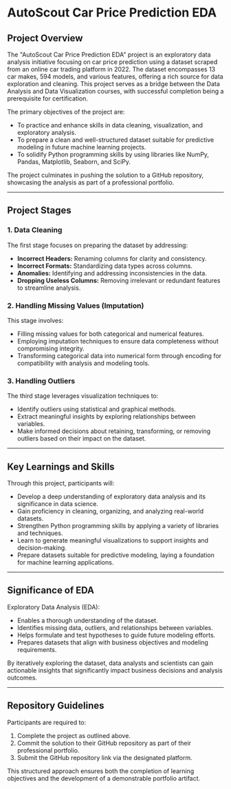 # AutoScout Car Price Prediction EDA

## Project Overview
The "AutoScout Car Price Prediction EDA" project is an exploratory data analysis initiative focusing on car price prediction using a dataset scraped from an online car trading platform in 2022. The dataset encompasses 13 car makes, 594 models, and various features, offering a rich source for data exploration and cleaning. This project serves as a bridge between the Data Analysis and Data Visualization courses, with successful completion being a prerequisite for certification.

The primary objectives of the project are:
- To practice and enhance skills in data cleaning, visualization, and exploratory analysis.
- To prepare a clean and well-structured dataset suitable for predictive modeling in future machine learning projects.
- To solidify Python programming skills by using libraries like NumPy, Pandas, Matplotlib, Seaborn, and SciPy.

The project culminates in pushing the solution to a GitHub repository, showcasing the analysis as part of a professional portfolio.

---

## Project Stages

### 1. Data Cleaning
The first stage focuses on preparing the dataset by addressing:
- **Incorrect Headers:** Renaming columns for clarity and consistency.
- **Incorrect Formats:** Standardizing data types across columns.
- **Anomalies:** Identifying and addressing inconsistencies in the data.
- **Dropping Useless Columns:** Removing irrelevant or redundant features to streamline analysis.

### 2. Handling Missing Values (Imputation)
This stage involves:
- Filling missing values for both categorical and numerical features.
- Employing imputation techniques to ensure data completeness without compromising integrity.
- Transforming categorical data into numerical form through encoding for compatibility with analysis and modeling tools.

### 3. Handling Outliers
The third stage leverages visualization techniques to:
- Identify outliers using statistical and graphical methods.
- Extract meaningful insights by exploring relationships between variables.
- Make informed decisions about retaining, transforming, or removing outliers based on their impact on the dataset.

---

## Key Learnings and Skills
Through this project, participants will:
- Develop a deep understanding of exploratory data analysis and its significance in data science.
- Gain proficiency in cleaning, organizing, and analyzing real-world datasets.
- Strengthen Python programming skills by applying a variety of libraries and techniques.
- Learn to generate meaningful visualizations to support insights and decision-making.
- Prepare datasets suitable for predictive modeling, laying a foundation for machine learning applications.

---

## Significance of EDA
Exploratory Data Analysis (EDA):
- Enables a thorough understanding of the dataset.
- Identifies missing data, outliers, and relationships between variables.
- Helps formulate and test hypotheses to guide future modeling efforts.
- Prepares datasets that align with business objectives and modeling requirements.

By iteratively exploring the dataset, data analysts and scientists can gain actionable insights that significantly impact business decisions and analysis outcomes.

---

## Repository Guidelines
Participants are required to:
1. Complete the project as outlined above.
2. Commit the solution to their GitHub repository as part of their professional portfolio.
3. Submit the GitHub repository link via the designated platform.

This structured approach ensures both the completion of learning objectives and the development of a demonstrable portfolio artifact.

